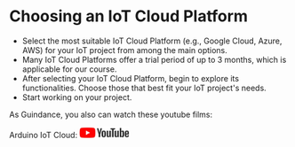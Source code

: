 
# Choosing an IoT Cloud Platform

* Select the most suitable IoT Cloud Platform (e.g., Google Cloud, Azure, AWS) for your IoT project from among the main options.
* Many IoT Cloud Platforms offer a trial period of up to 3 months, which is applicable for our course.
* After selecting your IoT Cloud Platform, begin to explore its functionalities. Choose those that best fit your IoT project's needs.
* Start working on your project.

As Guindance, you also can  watch these youtube films: 

Arduino IoT Cloud: <a href="https://www.youtube.com/watch?v=qQGM5oBKAZc"> <img src="../../../images/youtube.jpg" alt="youtube" width="90" height="20" /> </a>



